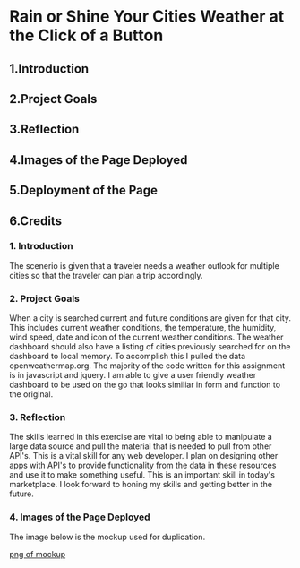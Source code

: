 # Rain or Shine Your Cities Weather at the Click of a Button

## 1.Introduction

## 2.Project Goals

## 3.Reflection

## 4.Images of the Page Deployed

## 5.Deployment of the Page

## 6.Credits

### 1. Introduction

The scenerio is given that a traveler needs a weather outlook for multiple cities so that the traveler can plan a trip accordingly.

### 2. Project Goals

When a city is searched current and future conditions are given for that city. This includes current weather conditions, the temperature, the humidity, wind speed, date and icon of the current weather conditions. The weather dashboard should also have a listing of cities previously searched for on the dashboard to local memory. To accomplish this I pulled the data openweathermap.org.  The majority of the code written for this assignment is in javascript and jquery. I am able to give a user friendly weather dashboard to be used on the go that looks similiar in form and function to the original.

### 3. Reflection

The skills learned in this exercise are vital to being able to manipulate a large data source and pull the material that is needed to pull from other API's. This is a vital skill for any web developer. I plan on designing other apps with API's to provide functionality from the data in these resources and use it to make something useful. This is an important skill in today's marketplace. I look forward to honing my skills and getting better in the future.

### 4. Images of the Page Deployed

The image below is the mockup used for duplication.

[png of mockup](assets/images/06-server-side-apis-homework-demo.png)